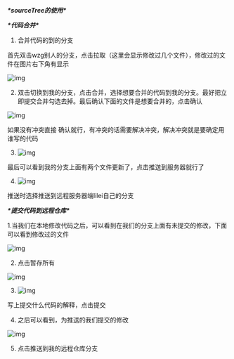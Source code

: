 ***\*sourceTree的使用\****

 

***\*代码合并\****

1. 合并代码的到的分支

首先双击wzg别人的分支，点击拉取（这里会显示修改过几个文件），修改过的文件在图片右下角有显示

![img](https://gitee.com/raylee-lilei/cdn/raw/master/wps5.jpg) 

 

2. 双击切换到我的分支，点击合并，选择想要合并的代码到我的分支。最好把立即提交合并勾选去掉。最后确认下面的文件是想要合并的，点击确认

 

![img](https://gitee.com/raylee-lilei/cdn/raw/master/wps5.jpg) 

如果没有冲突直接 确认就行，有冲突的话需要解决冲突，解决冲突就是要确定用谁写的代码

3. ![img](https://gitee.com/raylee-lilei/cdn/raw/master/wps5.jpg)

最后可以看到我的分支上面有两个文件更新了，点击推送到服务器就行了

 

4. ![img](https://gitee.com/raylee-lilei/cdn/raw/master/wps5.jpg)

推送时选择推送到远程服务器端lilei自己的分支

 

 

 

 

***\*提交代码到远程仓库\****

 

1.当我们在本地修改代码之后，可以看到在我们的分支上面有未提交的修改，下面可以看到修改过的文件

![img](https://gitee.com/raylee-lilei/cdn/raw/master/wps5.jpg) 

 

2. 点击暂存所有

![img](https://gitee.com/raylee-lilei/cdn/raw/master/wps5.jpg) 

3. ![img](https://gitee.com/raylee-lilei/cdn/raw/master/wps1.jpg)

写上提交什么代码的解释，点击提交

4. 之后可以看到，为推送的我们提交的修改

![img](https://gitee.com/raylee-lilei/cdn/raw/master/wps1.jpg) 

 

5. 点击推送到我的远程仓库分支
